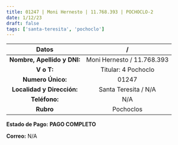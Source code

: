 ```yaml
---
title: 01247 | Moni Hernesto | 11.768.393 | POCHOCLO-2
date: 1/12/23
draft: false
tags: ['santa-teresita', 'pochoclo']
---
```


|          **Datos**          |              /             |
|:---------------------------:|:--------------------------:|
| **Nombre, Apellido y DNI:** | Moni Hernesto / 11.768.393 |
|          **V o T:**         |     Titular: 4 Pochoclo    |
|      **Numero Único:**      |            01247           |
|  **Localidad y Dirección:** |    Santa Teresita / N/A    |
|        **Teléfono:**        |             N/A            |
|          **Rubro**          |          Pochoclos         |

**Estado de Pago:** **PAGO COMPLETO**

**Correo:** N/A
